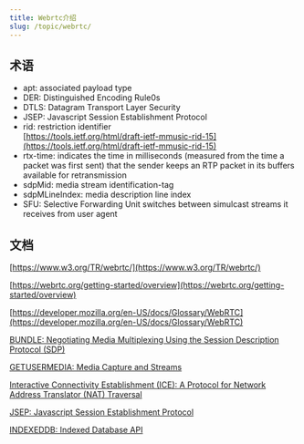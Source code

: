 ```yaml
---
title: Webrtc介绍
slug: /topic/webrtc/
---
```


## 术语
- apt: associated payload type
- DER: Distinguished Encoding Rule0s
- DTLS: Datagram Transport Layer Security
- JSEP: Javascript Session Establishment Protocol
- rid: restriction identifier  
[https://tools.ietf.org/html/draft-ietf-mmusic-rid-15](https://tools.ietf.org/html/draft-ietf-mmusic-rid-15)
- rtx-time: indicates the time in milliseconds (measured from the
      time a packet was first sent) that the sender keeps an RTP packet
      in its buffers available for retransmission
- sdpMid: media stream identification-tag
- sdpMLineIndex: media description line index
- SFU: Selective Forwarding Unit switches between simulcast streams it
receives from user agent

## 文档

[https://www.w3.org/TR/webrtc/](https://www.w3.org/TR/webrtc/)

[https://webrtc.org/getting-started/overview](https://webrtc.org/getting-started/overview)

[https://developer.mozilla.org/en-US/docs/Glossary/WebRTC](https://developer.mozilla.org/en-US/docs/Glossary/WebRTC)

[BUNDLE: Negotiating Media Multiplexing Using the Session Description Protocol (SDP)](https://tools.ietf.org/html/draft-ietf-mmusic-sdp-bundle-negotiation-54)

[GETUSERMEDIA: Media Capture and Streams](https://www.w3.org/TR/mediacapture-streams/)

[Interactive Connectivity Establishment (ICE): A Protocol for Network Address Translator (NAT) Traversal](https://tools.ietf.org/html/rfc8445)

[JSEP: Javascript Session Establishment Protocol](https://tools.ietf.org/html/draft-ietf-rtcweb-jsep-26)

[INDEXEDDB: Indexed Database API](https://www.w3.org/TR/IndexedDB/)
